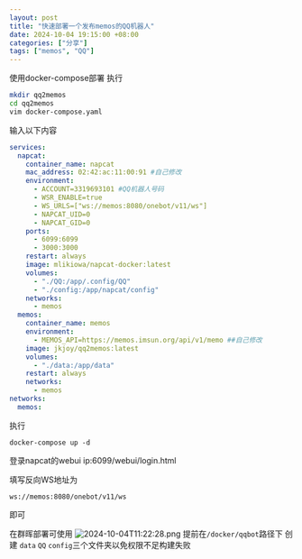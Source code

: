 ```yaml
---
layout: post
title: "快速部署一个发布memos的QQ机器人"
date: 2024-10-04 19:15:00 +08:00
categories: ["分享"]
tags: ["memos", "QQ"]
---
```

 

使用docker-compose部署
执行
```bash
mkdir qq2memos
cd qq2memos
vim docker-compose.yaml
```
输入以下内容
```yaml
services:
  napcat:
    container_name: napcat
    mac_address: 02:42:ac:11:00:91 #自己修改
    environment:
      - ACCOUNT=3319693101 #QQ机器人号码
      - WSR_ENABLE=true
      - WS_URLS=["ws://memos:8080/onebot/v11/ws"]
      - NAPCAT_UID=0
      - NAPCAT_GID=0
    ports:
      - 6099:6099
      - 3000:3000
    restart: always
    image: mlikiowa/napcat-docker:latest
    volumes:
      - "./QQ:/app/.config/QQ"
      - "./config:/app/napcat/config"
    networks: 
      - memos
  memos:
    container_name: memos
    environment:
      - MEMOS_API=https://memos.imsun.org/api/v1/memo ##自己修改
    image: jkjoy/qq2memos:latest  
    volumes:  
      - "./data:/app/data"  
    restart: always
    networks: 
      - memos
networks:
  memos:
```
执行
```
docker-compose up -d
```

登录napcat的webui 
ip:6099/webui/login.html

填写反向WS地址为
```
ws://memos:8080/onebot/v11/ws
```
即可

在群晖部署可使用
![2024-10-04T11:22:28.png][1]
提前在`/docker/qqbot`路径下 创建 `data` `QQ` `config`三个文件夹以免权限不足构建失败

  [1]: https://img.imsun.org/usr/uploads/2024/10/3622065000.png